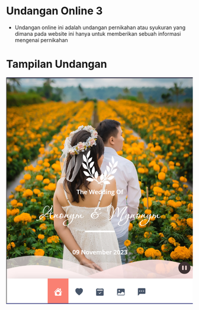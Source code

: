 # Undangan Online 3

- Undangan online ini adalah undangan pernikahan atau syukuran yang dimana pada website ini hanya untuk memberikan sebuah informasi mengenai pernikahan

# Tampilan Undangan

![Hasil Screenshot](./screenshoot/w3.png)
